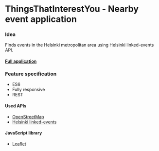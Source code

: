 # ThingsThatInterestYou - Nearby event application
### Idea
Finds events in the Helsinki metropolitan area using Helsinki linked-events API.
#### [Full application](http://users.metropolia.fi/~nikoholo/Web-tekniikat_ja_digitaalinen_media/ThingsThatInterestYou/WebProjekti/index.html)

### Feature specification
* ES6
* Fully responsive
* REST
#### Used APIs
* [OpenStreetMap](https://www.openstreetmap.org/)
* [Helsinki linked-events](https://hri.fi/data/dataset/linked-events-tapahtumarajapinta)
#### JavaScript library
* [Leaflet](https://leafletjs.com/)
